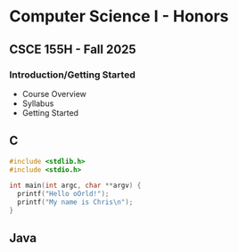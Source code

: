 # Computer Science I - Honors
## CSCE 155H - Fall 2025
### Introduction/Getting Started

- Course Overview
- Syllabus
- Getting Started

## C

```c
#include <stdlib.h>
#include <stdio.h>

int main(int argc, char **argv) {
  printf("Hello oOrld!");
  printf("My name is Chris\n");
}

```

## Java

```java


```
